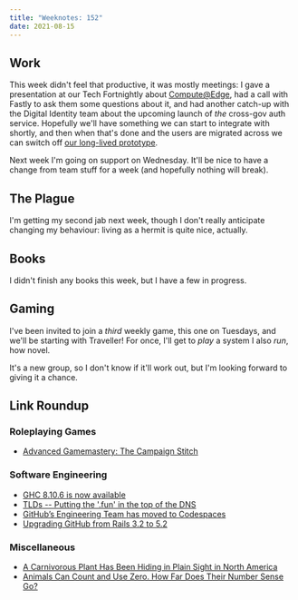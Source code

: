 ```yaml
---
title: "Weeknotes: 152"
date: 2021-08-15
---
```


## Work

This week didn't feel that productive, it was mostly meetings: I gave
a presentation at our Tech Fortnightly about [Compute@Edge][], had a
call with Fastly to ask them some questions about it, and had another
catch-up with the Digital Identity team about the upcoming launch of
*the* cross-gov auth service.  Hopefully we'll have something we can
start to integrate with shortly, and then when that's done and the
users are migrated across we can switch off [our long-lived
prototype][].

Next week I'm going on support on Wednesday.  It'll be nice to have a
change from team stuff for a week (and hopefully nothing will break).

[Compute@Edge]: https://docs.fastly.com/products/compute-at-edge
[our long-lived prototype]: https://github.com/alphagov/govuk-account-manager-prototype


## The Plague

I'm getting my second jab next week, though I don't really anticipate
changing my behaviour: living as a hermit is quite nice, actually.


## Books

I didn't finish any books this week, but I have a few in progress.


## Gaming

I've been invited to join a *third* weekly game, this one on Tuesdays,
and we'll be starting with Traveller!  For once, I'll get to *play* a
system I also *run*, how novel.

It's a new group, so I don't know if it'll work out, but I'm looking
forward to giving it a chance.


## Link Roundup

### Roleplaying Games

- [Advanced Gamemastery: The Campaign Stitch](https://www.youtube.com/watch?v=EFzQaZlyXHw)

### Software Engineering

- [GHC 8.10.6 is now available](https://www.haskell.org/ghc/blog/20210814-ghc-8.10.6-released.html)
- [TLDs -- Putting the '.fun' in the top of the DNS](https://www.netmeister.org/blog/tlds.html)
- [GitHub’s Engineering Team has moved to Codespaces](https://github.blog/2021-08-11-githubs-engineering-team-moved-codespaces/)
- [Upgrading GitHub from Rails 3.2 to 5.2](https://github.blog/2018-09-28-upgrading-github-from-rails-3-2-to-5-2/)

### Miscellaneous

- [A Carnivorous Plant Has Been Hiding in Plain Sight in North America](https://gizmodo.com/a-carnivorous-plant-has-been-hiding-in-plain-sight-in-n-1847450985)
- [Animals Can Count and Use Zero. How Far Does Their Number Sense Go?](https://www.quantamagazine.org/animals-can-count-and-use-zero-how-far-does-their-number-sense-go-20210809/)
